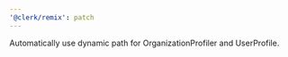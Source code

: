 ```yaml
---
'@clerk/remix': patch
---
```


Automatically use dynamic path for OrganizationProfiler and UserProfile.
